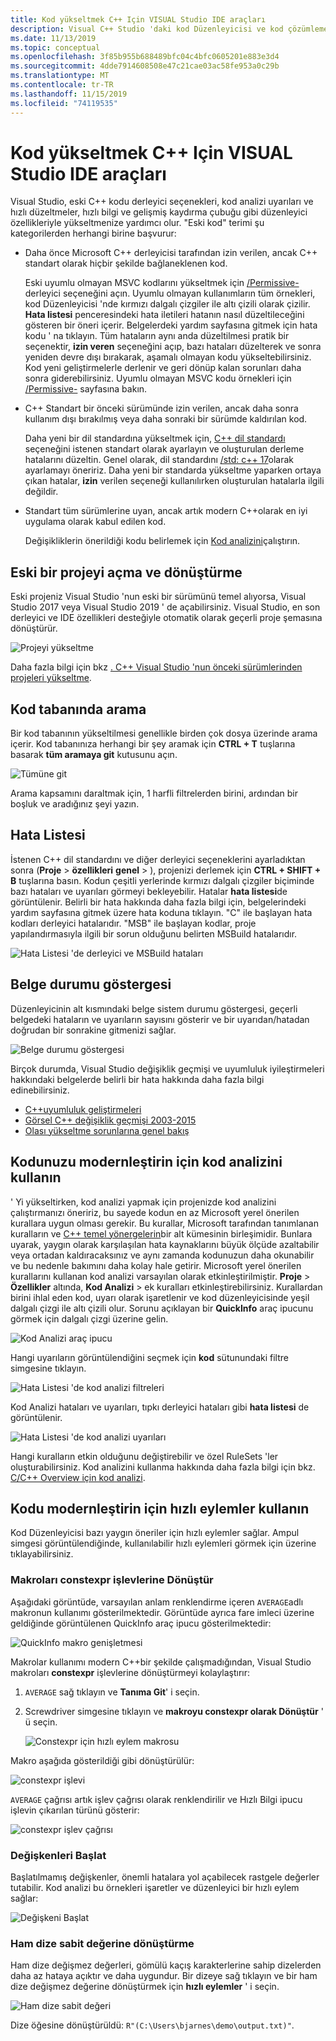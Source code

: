 ```yaml
---
title: Kod yükseltmek C++ Için VISUAL Studio IDE araçları
description: Visual C++ Studio 'daki kod Düzenleyicisi ve kod çözümleme araçları, kod tabanınızı C++ modernleştirin etmenize yardımcı olur.
ms.date: 11/13/2019
ms.topic: conceptual
ms.openlocfilehash: 3f85b955b688489bfc04c4bfc0605201e883e3d4
ms.sourcegitcommit: 4dde7914608508e47c21cae03ac58fe953a0c29b
ms.translationtype: MT
ms.contentlocale: tr-TR
ms.lasthandoff: 11/15/2019
ms.locfileid: "74119535"
---
```

# <a name="visual-studio-ide-tools-for-upgrading-c-code"></a>Kod yükseltmek C++ Için VISUAL Studio IDE araçları

Visual Studio, eski C++ kodu derleyici seçenekleri, kod analizi uyarıları ve hızlı düzeltmeler, hızlı bilgi ve gelişmiş kaydırma çubuğu gibi düzenleyici özellikleriyle yükseltmenize yardımcı olur. "Eski kod" terimi şu kategorilerden herhangi birine başvurur:

- Daha önce Microsoft C++ derleyicisi tarafından izin verilen, ancak C++ standart olarak hiçbir şekilde bağlaneklenen kod.

   Eski uyumlu olmayan MSVC kodlarını yükseltmek için [/Permissive-](../build/reference/permissive-standards-conformance.md) derleyici seçeneğini açın. Uyumlu olmayan kullanımların tüm örnekleri, kod Düzenleyicisi 'nde kırmızı dalgalı çizgiler ile altı çizili olarak çizilir. **Hata listesi** penceresindeki hata iletileri hatanın nasıl düzeltileceğini gösteren bir öneri içerir. Belgelerdeki yardım sayfasına gitmek için hata kodu ' na tıklayın. Tüm hataların aynı anda düzeltilmesi pratik bir seçenektir, **izin veren** seçeneğini açıp, bazı hataları düzelterek ve sonra yeniden devre dışı bırakarak, aşamalı olmayan kodu yükseltebilirsiniz. Kod yeni geliştirmelerle derlenir ve geri dönüp kalan sorunları daha sonra giderebilirsiniz. Uyumlu olmayan MSVC kodu örnekleri için [/Permissive-](../build/reference/permissive-standards-conformance.md) sayfasına bakın.

- C++ Standart bir önceki sürümünde izin verilen, ancak daha sonra kullanım dışı bırakılmış veya daha sonraki bir sürümde kaldırılan kod.

   Daha yeni bir dil standardına yükseltmek için, [ C++ dil standardı](../build/reference/std-specify-language-standard-version.md) seçeneğini istenen standart olarak ayarlayın ve oluşturulan derleme hatalarını düzeltin. Genel olarak, dil standardını [/std: c++ 17](../build/reference/std-specify-language-standard-version.md)olarak ayarlamayı öneririz. Daha yeni bir standarda yükseltme yaparken ortaya çıkan hatalar, **izin** verilen seçeneği kullanılırken oluşturulan hatalarla ilgili değildir.

- Standart tüm sürümlerine uyan, ancak artık modern C++olarak en iyi uygulama olarak kabul edilen kod.

   Değişikliklerin önerildiği kodu belirlemek için [Kod analizini](/visualstudio/code-quality/code-analysis-for-c-cpp-overview)çalıştırın.

## <a name="open-and-convert-a-legacy-project"></a>Eski bir projeyi açma ve dönüştürme

Eski projeniz Visual Studio 'nun eski bir sürümünü temel alıyorsa, Visual Studio 2017 veya Visual Studio 2019 ' de açabilirsiniz. Visual Studio, en son derleyici ve IDE özellikleri desteğiyle otomatik olarak geçerli proje şemasına dönüştürür.

![Projeyi yükseltme](media/upgrade-dialog-v142.png "Projeyi yükseltme")

Daha fazla bilgi için bkz [. C++ Visual Studio 'nun önceki sürümlerinden projeleri yükseltme](upgrading-projects-from-earlier-versions-of-visual-cpp.md).

## <a name="search-the-code-base"></a>Kod tabanında arama

Bir kod tabanının yükseltilmesi genellikle birden çok dosya üzerinde arama içerir. Kod tabanınıza herhangi bir şey aramak için **CTRL + T** tuşlarına basarak **tüm aramaya git** kutusunu açın.

![Tümüne git](media/go-to-all.png "Tümüne git")

Arama kapsamını daraltmak için, 1 harfli filtrelerden birini, ardından bir boşluk ve aradığınız şeyi yazın.

## <a name="error-list"></a>Hata Listesi

İstenen C++ dil standardını ve diğer derleyici seçeneklerini ayarladıktan sonra (**Proje** > **özellikleri** **genel** > ), projenizi derlemek için **CTRL + SHIFT + B** tuşlarına basın. Kodun çeşitli yerlerinde kırmızı dalgalı çizgiler biçiminde bazı hataları ve uyarıları görmeyi bekleyebilir. Hatalar **hata listesi**de görüntülenir. Belirli bir hata hakkında daha fazla bilgi için, belgelerindeki yardım sayfasına gitmek üzere hata koduna tıklayın. "C" ile başlayan hata kodları derleyici hatalarıdır. "MSB" ile başlayan kodlar, proje yapılandırmasıyla ilgili bir sorun olduğunu belirten MSBuild hatalarıdır.

![Hata Listesi 'de derleyici ve MSBuild hataları](media/compiler-error-list.png "Hata Listesi 'de derleyici ve MSBuild hataları")

## <a name="document-health-indicator"></a>Belge durumu göstergesi

Düzenleyicinin alt kısmındaki belge sistem durumu göstergesi, geçerli belgedeki hataların ve uyarıların sayısını gösterir ve bir uyarıdan/hatadan doğrudan bir sonrakine gitmenizi sağlar.

![Belge durumu göstergesi](media/document-health-indicator.png "Belge durumu göstergesi")

Birçok durumda, Visual Studio değişiklik geçmişi ve uyumluluk iyileştirmeleri hakkındaki belgelerde belirli bir hata hakkında daha fazla bilgi edinebilirsiniz.

- [C++uyumluluk geliştirmeleri](../overview/cpp-conformance-improvements.md)
- [Görsel C++ değişiklik geçmişi 2003-2015](visual-cpp-change-history-2003-2015.md)
- [Olası yükseltme sorunlarına genel bakış](overview-of-potential-upgrade-issues-visual-cpp.md)

## <a name="use-code-analysis-to-modernize-your-code"></a>Kodunuzu modernleştirin için kod analizini kullanın

' Yi yükseltirken, kod analizi yapmak için projenizde kod analizini çalıştırmanızı öneririz, bu sayede kodun en az Microsoft yerel önerilen kurallara uygun olması gerekir. Bu kurallar, Microsoft tarafından tanımlanan kuralların ve [ C++ temel yönergelerin](https://isocpp.github.io/CppCoreGuidelines/CppCoreGuidelines)bir alt kümesinin birleşimidir. Bunlara uyarak, yaygın olarak karşılaşılan hata kaynaklarını büyük ölçüde azaltabilir veya ortadan kaldıracaksınız ve aynı zamanda kodunuzun daha okunabilir ve bu nedenle bakımını daha kolay hale getirir. Microsoft yerel önerilen kurallarını kullanan kod analizi varsayılan olarak etkinleştirilmiştir. **Proje** > **Özellikler** altında, **Kod Analizi** > ek kuralları etkinleştirebilirsiniz. Kurallardan birini ihlal eden kod, uyarı olarak işaretlenir ve kod düzenleyicisinde yeşil dalgalı çizgi ile altı çizili olur. Sorunu açıklayan bir **QuickInfo** araç ipucunu görmek için dalgalı çizgi üzerine gelin.

![Kod Analizi araç ipucu](media/code-analysis-tooltip.png "Kod Analizi uyarısı")

Hangi uyarıların görüntülendiğini seçmek için **kod** sütunundaki filtre simgesine tıklayın.

![Hata Listesi 'de kod analizi filtreleri](media/code-analysis-filter.png "Hata Listesi 'de kod analizi filtreleri")

Kod Analizi hataları ve uyarıları, tıpkı derleyici hataları gibi **hata listesi** de görüntülenir.

![Hata Listesi 'de kod analizi uyarıları](media/code-analysis-error-list.png "Hata Listesi 'de kod analizi uyarıları")

Hangi kuralların etkin olduğunu değiştirebilir ve özel RuleSets 'ler oluşturabilirsiniz. Kod analizini kullanma hakkında daha fazla bilgi için bkz. [C/C++ Overview için kod analizi](/visualstudio/code-quality/code-analysis-for-c-cpp-overview).

## <a name="use-quick-actions-to-modernize-code"></a>Kodu modernleştirin için hızlı eylemler kullanın

Kod Düzenleyicisi bazı yaygın öneriler için hızlı eylemler sağlar. Ampul simgesi görüntülendiğinde, kullanılabilir hızlı eylemleri görmek için üzerine tıklayabilirsiniz.

### <a name="convert-macros-to-constexpr-functions"></a>Makroları constexpr işlevlerine Dönüştür

Aşağıdaki görüntüde, varsayılan anlam renklendirme içeren `AVERAGE`adlı makronun kullanımı gösterilmektedir. Görüntüde ayrıca fare imleci üzerine geldiğinde görüntülenen QuickInfo araç ipucu gösterilmektedir:

![QuickInfo makro genişletmesi](media/macro-expansion-quick-info.png "QuickInfo araç ipucu makro genişletmesi")

Makrolar kullanımı modern C++bir şekilde çalışmadığından, Visual Studio makroları **constexpr** işlevlerine dönüştürmeyi kolaylaştırır:

1. `AVERAGE` sağ tıklayın ve **Tanıma Git**' i seçin.
2. Screwdriver simgesine tıklayın ve **makroyu constexpr olarak Dönüştür** ' ü seçin.

   ![Constexpr için hızlı eylem makrosu](media/quick-action-macro-to-constexpr.png "Constexpr için hızlı eylem makrosu")

Makro aşağıda gösterildiği gibi dönüştürülür:

![constexpr işlevi](media/constexpr-function.png "constexpr işlevi")

`AVERAGE` çağrısı artık işlev çağrısı olarak renklendirilir ve Hızlı Bilgi ipucu işlevin çıkarılan türünü gösterir:

![constexpr işlev çağrısı](media/constexpr-function-call.png "constexpr işlev çağrısı")

### <a name="initialize-variables"></a>Değişkenleri Başlat

Başlatılmamış değişkenler, önemli hatalara yol açabilecek rastgele değerler tutabilir. Kod analizi bu örnekleri işaretler ve düzenleyici bir hızlı eylem sağlar:

![Değişkeni Başlat](media/init-variable.png "Değişken hızlı eylemini Başlat")

### <a name="convert-to-raw-string-literal"></a>Ham dize sabit değerine dönüştürme

Ham dize değişmez değerleri, gömülü kaçış karakterlerine sahip dizelerden daha az hataya açıktır ve daha uygundur. Bir dizeye sağ tıklayın ve bir ham dize değişmez değerine dönüştürmek için **hızlı eylemler** ' i seçin.

![Ham dize sabit değeri](media/raw-string-literal.png "Ham dize sabit değeri")

Dize öğesine dönüştürüldü: `R"(C:\Users\bjarnes\demo\output.txt)"`.
